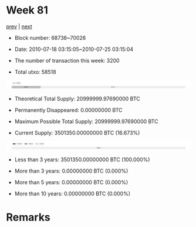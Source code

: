# Week 81

[prev](week0080.md) | [next](week0082.md)

- Block number: 68738~70026

- Date: 2010-07-18 03:15:05~2010-07-25 03:15:04

- The number of transaction this week: 3200

- Total utxo: 58518

![](../images/mined_week0081.png)

- Theoretical Total Supply: 20999999.97690000 BTC

- Permanently Disappeared: 0.00000000 BTC

- Maximum Possible Total Supply: 20999999.97690000 BTC

- Current Supply: 3501350.00000000 BTC (16.673%)

![](../images/year_week0081.png)


- Less than 3 years: 3501350.00000000 BTC (100.000%)

- More than 3 years: 0.00000000 BTC (0.000%)

- More than 5 years: 0.00000000 BTC (0.000%)

- More than 10 years: 0.00000000 BTC (0.000%)

# Remarks

